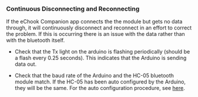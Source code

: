 ### **Continuous Disconnecting and Reconnecting**

If the eChook Companion app connects the the module but gets no data through, it will continuously disconnect and reconnect in an effort to correct the problem. If this is occurring there is an issue with the data rather than with the bluetooth itself.

* Check that the Tx light on the arduino is flashing periodically \(should be a flash every 0.25 seconds\). This indicates that the Arduino is sending data out.

* Check that the baud rate of the Arduino and the HC-05 bluetooth module match. If the HC-05 has been auto configured by the Arduino, they will be the same. For the auto configuration procedure, see [here](https://docs.echook.uk/configuring-the-bluetooth-module/configuring-the-bluetooth-module.html).



